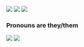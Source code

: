 ![](https://user-images.githubusercontent.com/11721593/151629062-fc5624e3-60ce-41af-8f6c-bf8e58234835.gif)
![](https://user-images.githubusercontent.com/11721593/151629243-36a07c77-018f-4755-bf12-bafbab04e9c0.gif)
![](https://user-images.githubusercontent.com/11721593/151629651-bf195a25-95de-4590-a7e5-7835cec1810c.gif)

### Pronouns are **they/them**

![](https://user-images.githubusercontent.com/11721593/151630239-9dfa5a86-e383-4cff-a9cf-9f05c5a7f15b.gif)
![](https://user-images.githubusercontent.com/11721593/151630385-959b4265-ff00-4ddf-8e5b-0199f01469f3.gif)
